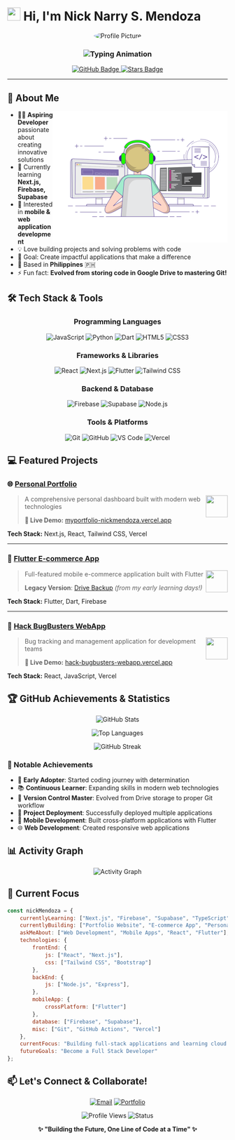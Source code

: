 # <img src="https://raw.githubusercontent.com/MartinHeinz/MartinHeinz/master/wave.gif" width="30px" height="30px" /> Hi, I'm Nick Narry S. Mendoza 

<div align="center">
  <!-- Profile picture -->
  <img src="[https://scontent.fmnl3-2.fna.fbcdn.net/v/t39.30808-6/506485221_1038653218407430_5245410414578357711_n.jpg?_nc_cat=105&ccb=1-7&_nc_sid=6ee11a&_nc_eui2=AeFRQ9aXW47MvnP5RdAKs1GbHmLZ7lwoPHweYtnuXCg8fEDFA-qq8axCRV-TAFJ8icGNnu-JfgMXcG-QBs92NiDe&_nc_ohc=2iHFRf_hdsEQ7kNvwFgXFSZ&_nc_oc=AdkigbRNSYWoesOo_LrFtUMOS_uyfITFwKKPKylFeR1SD5YjbEn_S_mg6oXrqeQEHCLfiIIOovBLvXmSnuhTRP81&_nc_zt=23&_nc_ht=scontent.fmnl3-2.fna&_nc_gid=QiX54Lr6Y8W-X9pWUPobCw&oh=00_AfUhycpJ_XVKgaacfsK07qsEp7Zz5mvqsPP-XQNXIgX7Gw&oe=68AADD83](https://cdn.discordapp.com/attachments/955289355541418015/1413884483916136539/NICKc.png?ex=68bd8e09&is=68bc3c89&hm=028063eea361a545f7db80a729f04f0e895588118d67ffd9ddef13dd9c827df3&)" alt="Profile Picture" width="150" height="150" style="border-radius: 50%;"/>
  
  <!-- Animated typing effect -->
  <h3>
    <img src="https://readme-typing-svg.herokuapp.com?font=Fira+Code&duration=3000&pause=1000&color=36BCF7&center=true&vCenter=true&width=600&lines=Aspiring+Developer+%F0%9F%91%A8%E2%80%8D%F0%9F%92%BB;Learning+Next.js%2C+Firebase%2C+Supabase;Building+Mobile+%26+Web+Applications;Passionate+about+Clean+Code;Full+Stack+Developer+in+Training" alt="Typing Animation" />
  </h3>
  
  <!-- Social badges -->
  <p>
    <a href="https://github.com/kazamijimin?tab=followers">
      <img src="https://img.shields.io/github/followers/kazamijimin?label=Followers&style=social" alt="GitHub Badge">
    </a>
    <a href="https://github.com/kazamijimin">
      <img src="https://img.shields.io/github/stars/kazamijimin?label=Stars" alt="Stars Badge">
    </a>
  </p>
</div>

---

## 🚀 About Me
<img align="right" alt="Coding" width="400" src="https://raw.githubusercontent.com/devSouvik/devSouvik/master/gif3.gif">

- 👨‍💻 **Aspiring Developer** passionate about creating innovative solutions  
- 🌱 Currently learning **Next.js, Firebase, Supabase**  
- 📱 Interested in **mobile & web application development**  
- 💡 Love building projects and solving problems with code  
- 🎯 Goal: Create impactful applications that make a difference  
- 📍 Based in **Philippines** 🇵🇭
- ⚡ Fun fact: **Evolved from storing code in Google Drive to mastering Git!**

## 🛠️ Tech Stack & Tools

<div align="center">

### Programming Languages
![JavaScript](https://img.shields.io/badge/JavaScript-F7DF1E?style=for-the-badge&logo=javascript&logoColor=black)
![Python](https://img.shields.io/badge/Python-3776AB?style=for-the-badge&logo=python&logoColor=white)
![Dart](https://img.shields.io/badge/Dart-0175C2?style=for-the-badge&logo=dart&logoColor=white)
![HTML5](https://img.shields.io/badge/HTML5-E34F26?style=for-the-badge&logo=html5&logoColor=white)
![CSS3](https://img.shields.io/badge/CSS3-1572B6?style=for-the-badge&logo=css3&logoColor=white)

### Frameworks & Libraries
![React](https://img.shields.io/badge/React-20232A?style=for-the-badge&logo=react&logoColor=61DAFB)
![Next.js](https://img.shields.io/badge/Next.js-000000?style=for-the-badge&logo=next.js&logoColor=white)
![Flutter](https://img.shields.io/badge/Flutter-02569B?style=for-the-badge&logo=flutter&logoColor=white)
![Tailwind CSS](https://img.shields.io/badge/Tailwind_CSS-38B2AC?style=for-the-badge&logo=tailwind-css&logoColor=white)

### Backend & Database
![Firebase](https://img.shields.io/badge/Firebase-FFCA28?style=for-the-badge&logo=firebase&logoColor=black)
![Supabase](https://img.shields.io/badge/Supabase-3ECF8E?style=for-the-badge&logo=supabase&logoColor=white)
![Node.js](https://img.shields.io/badge/Node.js-43853D?style=for-the-badge&logo=node.js&logoColor=white)

### Tools & Platforms
![Git](https://img.shields.io/badge/Git-F05032?style=for-the-badge&logo=git&logoColor=white)
![GitHub](https://img.shields.io/badge/GitHub-100000?style=for-the-badge&logo=github&logoColor=white)
![VS Code](https://img.shields.io/badge/VS_Code-0078D4?style=for-the-badge&logo=visual%20studio%20code&logoColor=white)
![Vercel](https://img.shields.io/badge/Vercel-000000?style=for-the-badge&logo=vercel&logoColor=white)

</div>


## 💻 Featured Projects

### 🌐 [Personal Portfolio](https://github.com/kazamijimin/portfolio)
<img align="right" width="50" height="50" src="https://cdn.jsdelivr.net/gh/devicons/devicon/icons/nextjs/nextjs-original.svg">

> A comprehensive personal dashboard built with modern web technologies
> 
> **🔗 Live Demo:** [myportfolio-nickmendoza.vercel.app](https://myportfolio-nickmendoza.vercel.app/projects)

**Tech Stack:** Next.js, React, Tailwind CSS, Vercel

---

### 📱 [Flutter E-commerce App](https://github.com/kazamijimin/flutterecommerce4)
<img align="right" width="50" height="50" src="https://cdn.jsdelivr.net/gh/devicons/devicon/icons/flutter/flutter-original.svg">

> Full-featured mobile e-commerce application built with Flutter
> 
> **Legacy Version**: [Drive Backup](https://drive.google.com/drive/u/0/folders/1NJ-hcWIsXJZPKxkX4cgQUx4_HUv8fqKY) *(from my early learning days!)*

**Tech Stack:** Flutter, Dart, Firebase

---

### 🐛 [Hack BugBusters WebApp](https://hack-bugbusters-webapp.vercel.app)
<img align="right" width="50" height="50" src="https://cdn.jsdelivr.net/gh/devicons/devicon/icons/react/react-original.svg">

> Bug tracking and management application for development teams
> 
> **🔗 Live Demo:** [hack-bugbusters-webapp.vercel.app](https://hack-bugbusters-webapp.vercel.app)

**Tech Stack:** React, JavaScript, Vercel

## 🏆 GitHub Achievements & Statistics

<div align="center">
  
<!-- GitHub Stats -->
![GitHub Stats](https://github-readme-stats.vercel.app/api?username=kazamijimin&show_icons=true&theme=radical&hide_border=true&include_all_commits=true&count_private=true)

<!-- Most Used Languages -->
![Top Languages](https://github-readme-stats.vercel.app/api/top-langs/?username=kazamijimin&layout=compact&theme=radical&hide_border=true)

</div>

<div align="center">

<!-- GitHub Streak -->
![GitHub Streak](https://github-readme-streak-stats.herokuapp.com/?user=kazamijimin&theme=radical&hide_border=true)

</div>

### 🎯 Notable Achievements
- 🏅 **Early Adopter**: Started coding journey with determination
- 📚 **Continuous Learner**: Expanding skills in modern web technologies  
- 🔄 **Version Control Master**: Evolved from Drive storage to proper Git workflow
- 🚀 **Project Deployment**: Successfully deployed multiple applications
- 📱 **Mobile Development**: Built cross-platform applications with Flutter
- 🌐 **Web Development**: Created responsive web applications

## 📊 Activity Graph
<div align="center">

![Activity Graph](https://github-readme-activity-graph.vercel.app/graph?username=kazamijimin&theme=react-dark&hide_border=true&area=true)

</div>

## 🎯 Current Focus

```javascript
const nickMendoza = {
    currentlyLearning: ["Next.js", "Firebase", "Supabase", "TypeScript"],
    currentlyBuilding: ["Portfolio Website", "E-commerce App", "Personal Projects"],
    askMeAbout: ["Web Development", "Mobile Apps", "React", "Flutter"],
    technologies: {
        frontEnd: {
            js: ["React", "Next.js"],
            css: ["Tailwind CSS", "Bootstrap"]
        },
        backEnd: {
            js: ["Node.js", "Express"],
        },
        mobileApp: {
            crossPlatform: ["Flutter"]
        },
        database: ["Firebase", "Supabase"],
        misc: ["Git", "GitHub Actions", "Vercel"]
    },
    currentFocus: "Building full-stack applications and learning cloud technologies",
    futureGoals: "Become a Full Stack Developer"
};
```

## 📫 Let's Connect & Collaborate!

<div align="center">
  
[![Email](https://img.shields.io/badge/Email-D14836?style=for-the-badge&logo=gmail&logoColor=white)](mailto:mendozanicknarry@gmail.com)
[![Portfolio](https://img.shields.io/badge/Portfolio-000000?style=for-the-badge&logo=vercel&logoColor=white)](https://myportfolio-nickmendoza.vercel.app)

</div>


<div align="center">
  <img src="https://komarev.com/ghpvc/?username=kazamijimin&label=Profile%20views&color=0e75b6&style=flat" alt="Profile Views" />
  <img src="https://img.shields.io/badge/Status-Available%20for%20hire-brightgreen" alt="Status" />
</div>

<div align="center">
  
**✨ "Building the Future, One Line of Code at a Time" ✨**

</div>

